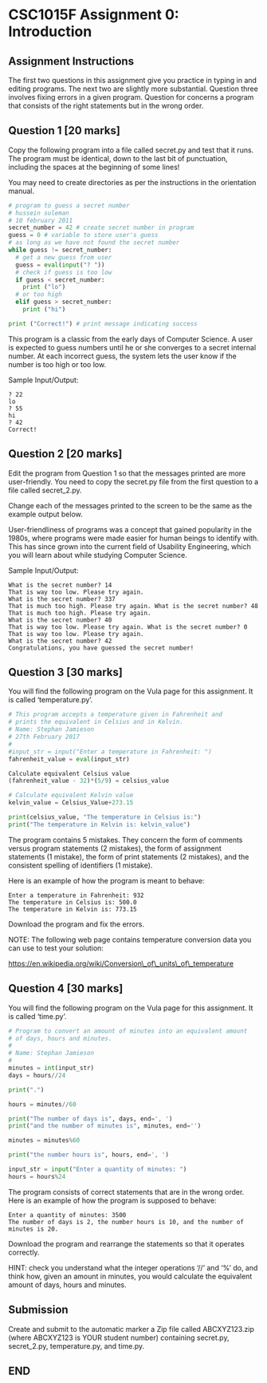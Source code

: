 # CSC1015F Assignment 0: Introduction

## Assignment Instructions 

The first two questions in this assignment give you practice in typing
in and editing programs. The next two are slightly more substantial.
Question three involves fixing errors in a given program. Question for
concerns a program that consists of the right statements but in the
wrong order.

## Question 1 \[20 marks\] 

Copy the following program into a file called secret.py and test that it
runs. The program must be identical, down to the last bit of
punctuation, including the spaces at the beginning of some lines\!

You may need to create directories as per the instructions in the
orientation manual.

```python
# program to guess a secret number
# hussein suleman
# 10 february 2011
secret_number = 42 # create secret number in program
guess = 0 # variable to store user's guess
# as long as we have not found the secret number
while guess != secret_number:
  # get a new guess from user
  guess = eval(input("? "))
  # check if guess is too low
  if guess < secret_number:
    print ("lo")
  # or too high
  elif guess > secret_number:
    print ("hi")

print ("Correct!") # print message indicating success
```

This program is a classic from the early days of Computer Science. A
user is expected to guess numbers until he or she converges to a secret
internal number. At each incorrect guess, the system lets the user know
if the number is too high or too low.

Sample Input/Output:
```
? 22
lo
? 55
hi
? 42
Correct!
```

## Question 2 \[20 marks\] 

Edit the program from Question 1 so that the messages printed are more
user-friendly. You need to copy the secret.py file from the first
question to a file called secret\_2.py.

Change each of the messages printed to the screen to be the same as the
example output below.

User-friendliness of programs was a concept that gained popularity in
the 1980s, where programs were made easier for human beings to identify
with. This has since grown into the current field of Usability
Engineering, which you will learn about while studying Computer Science.

Sample Input/Output:
```
What is the secret number? 14
That is way too low. Please try again.
What is the secret number? 337
That is much too high. Please try again. What is the secret number? 48
That is much too high. Please try again.
What is the secret number? 40
That is way too low. Please try again. What is the secret number? 0
That is way too low. Please try again.
What is the secret number? 42
Congratulations, you have guessed the secret number!
```

## Question 3 \[30 marks\] 

You will find the following program on the Vula page for this
assignment. It is called ‘temperature.py’.

```python
# This program accepts a temperature given in Fahrenheit and
# prints the equivalent in Celsius and in Kelvin.
# Name: Stephan Jamieson
# 27th February 2017
#
#input_str = input("Enter a temperature in Fahrenheit: ")
fahrenheit_value = eval(input_str)

Calculate equivalent Celsius value
(fahrenheit_value - 32)*(5/9) = celsius_value

# Calculate equivalent Kelvin value
kelvin_value = Celsius_Value+273.15

print(celsius_value, "The temperature in Celsius is:")
print("The temperature in Kelvin is: kelvin_value")
```

The program contains 5 mistakes. They concern the form of comments
versus program statements (2 mistakes), the form of assignment
statements (1 mistake), the form of print statements (2 mistakes), and
the consistent spelling of identifiers (1 mistake).

Here is an example of how the program is meant to behave:
```
Enter a temperature in Fahrenheit: 932
The temperature in Celsius is: 500.0
The temperature in Kelvin is: 773.15
```

Download the program and fix the errors.

NOTE: The following web page contains temperature conversion data you
can use to test your solution:

[<span class="underline">https://en.wikipedia.org/wiki/Conversion\_of\_units\_of\_temperature</span>
](https://en.wikipedia.org/wiki/Conversion_of_units_of_temperature)

## Question 4 \[30 marks\] 

You will find the following program on the Vula page for this
assignment. It is called ‘time.py’.

```python
# Program to convert an amount of minutes into an equivalent amount
# of days, hours and minutes.
#
# Name: Stephan Jamieson
#
minutes = int(input_str)
days = hours//24

print(".")

hours = minutes//60

print("The number of days is", days, end=', ')
print("and the number of minutes is", minutes, end='')

minutes = minutes%60

print("the number hours is", hours, end=', ')

input_str = input("Enter a quantity of minutes: ")
hours = hours%24
```

The program consists of correct statements that are in the wrong order.
Here is an example of how the program is supposed to behave:

```
Enter a quantity of minutes: 3500
The number of days is 2, the number hours is 10, and the number of minutes is 20.
```

Download the program and rearrange the statements so that it operates
correctly.

HINT: check you understand what the integer operations ‘//’ and ‘%’ do,
and think how, given an amount in minutes, you would calculate the
equivalent amount of days, hours and minutes.

## Submission 

Create and submit to the automatic marker a Zip file called
ABCXYZ123.zip (where ABCXYZ123 is YOUR student number) containing
secret.py, secret\_2.py, temperature.py, and time.py.

## END

